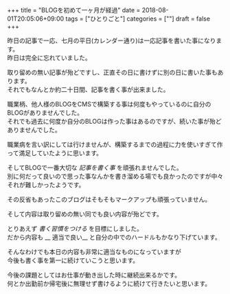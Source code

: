 +++
title = "BLOGを初めて一ヶ月が経過"
date = 2018-08-01T20:05:06+09:00
tags = ["ひとりごと"]
categories = [""]
draft = false
+++

昨日の記事で一応、七月の平日(カレンダー通り)は一応記事を書いた事になります。  
昨日は完全に忘れていました。

取り留めの無い記事が殆どですし、正直その日に書けずに別の日に書いた事もあります。  
それでもなんとか約二十日間、記事を書く事が出来ました。

職業柄、他人様のBLOGをCMSで構築する事は何度もやっているのに自分のBLOGがありませんでした。  
それでも過去に何度か自分のBLOGは作った事はあるのですが、続いた事が殆どありませんでした。

職業病を言い訳にしては行けませんが、構築するまでの過程に力を使いすぎて作って満足していたように思います。

そしてBLOGで一番大切な _記事を書く事_ を頑張れませんでした。  
別に何だって良いので思った事なんかを書き溜める場でも良かったのですが中々それが難しかったようです。

その反省もあったこのブログはそもそもマークアップも頑張っていません。

そして内容は取り留めの無い同でも良い内容が殆どです。

とりあえず _書く習慣をつける_ を目標にしました。  
だから内容も __ 適当で良い__ と自分の中でのハードルもかなり下げています。

そんなわけでも本日の内容も非常に適当なものになっていますが  
今後も書く事を第一に続けていこうと思います。

今後の課題としてはお仕事が動き出した時に継続出来るかです。  
何とか出勤前か帰宅後に無理せず書けるように続けて行きたいと思います。
